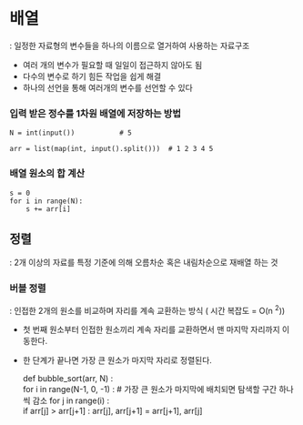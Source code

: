 # 배열 

: 일정한 자료형의 변수들을 하나의 이름으로 열거하여 사용하는 자료구조

- 여러 개의 변수가 필요할 때 일일이 접근하지 않아도 됨
- 다수의 변수로 하기 힘든 작업을 쉽게 해결
- 하나의 선언을 통해 여러개의 변수를 선언할 수 있다

### 입력 받은 정수를 1차원 배열에 저장하는 방법
    
    N = int(input())           # 5

    arr = list(map(int, input().split()))  # 1 2 3 4 5


### 배열 원소의 합 계산

    s = 0
    for i in range(N):
        s += arr[i]

## 정렬

: 2개 이상의 자료를 특정 기준에 의해 오름차순 혹은 내림차순으로 재배열 하는 것 

### 버블 정렬

: 인접한 2개의 원소를 비교하며 자리를 계속 교환하는 방식 ( 시간 복잡도 = O(n <sup>2</sup>))

- 첫 번째 원소부터 인접한 원소끼리 계속 자리를 교환하면서 맨 마지막 자리까지 이동한다.

- 한 단계가 끝나면 가장 큰 원소가 마지막 자리로 정렬된다.

    def bubble_sort(arr, N) : 	
    for i in range(N-1, 0, -1) :       # 가장 큰 원소가 마지막에 배치되면 탐색할 구간 하나 씩 감소 
        for j in range(i) :	           
            if arr[j] > arr[j+1] :
                arr[j], arr[j+1] = arr[j+1], arr[j] 


